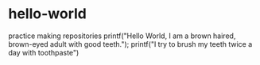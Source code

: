 # hello-world
practice making repositories
printf("Hello World, I am a brown haired, brown-eyed adult with good teeth.");
printf("I try to brush my teeth twice a day with toothpaste")
